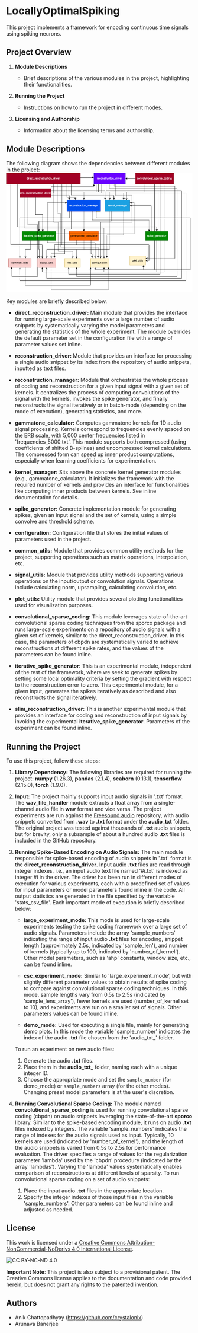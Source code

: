# LocallyOptimalSpiking

This project implements a framework for encoding continuous time signals using spiking neurons.

## Project Overview

1. **Module Descriptions**
    - Brief descriptions of the various modules in the project, highlighting their functionalities.

2. **Running the Project**
    - Instructions on how to run the project in different modes.

4. **Licensing and Authorship**
    - Information about the licensing terms and authorship.

## Module Descriptions

The following diagram shows the dependencies between different modules in the project:
![Dependency Diagram](images/dependency_diagram.png)

Key modules are briefly described below.

- **direct_reconstruction_driver:** Main module that provides the interface for running large-scale experiments over a large number of audio snippets by systematically varying the model parameters and generating the statistics of the whole experiment. The module overrides the default parameter set in the configuration file with a range of parameter values set inline.

- **reconstruction_driver:** Module that provides an interface for processing a single audio snippet by its index from the repository of audio snippets, inputted as text files.

- **reconstruction_manager:** Module that orchestrates the whole process of coding and reconstruction for a given input signal with a given set of kernels. It centralizes the process of computing convolutions of the signal with the kernels, invokes the spike generator, and finally reconstructs the signal iteratively or in batch-mode (depending on the mode of execution), generating statistics, and more.

- **gammatone_calculator:** Computes gammatone kernels for 1D audio signal processing. Kernels correspond to frequencies evenly spaced on the ERB scale, with 5,000 center frequencies listed in 'frequencies_5000.txt'. This module supports both compressed (using coefficients of shifted B-splines) and uncompressed kernel calculations. The compressed form can speed up inner product computations, especially when learning coefficients for experimentation.

- **kernel_manager:** Sits above the concrete kernel generator modules (e.g., gammatone_calculator). It initializes the framework with the required number of kernels and provides an interface for functionalities like computing inner products between kernels. See inline documentation for details.

- **spike_generator:** Concrete implementation module for generating spikes, given an input signal and the set of kernels, using a simple convolve and threshold scheme.

- **configuration:** Configuration file that stores the initial values of parameters used in the project.

- **common_utils:** Module that provides common utility methods for the project, supporting operations such as matrix operations, interpolation, etc.

- **signal_utils:** Module that provides utility methods supporting various operations on the input/output or convolution signals. Operations include calculating norm, upsampling, calculating convolution, etc.

- **plot_utils:** Utility module that provides several plotting functionalities used for visualization purposes.

- **convolutional_sparse_coding:** This module leverages state-of-the-art convolutional sparse coding techniques from the sporco package and runs large-scale experiments on a repository of audio signals with a given set of kernels, similar to the direct_reconstruction_driver. In this case, the parameters of cbpdn are systematically varied to achieve reconstructions at different spike rates, and the values of the parameters can be found inline.

- **iterative_spike_generator:** This is an experimental module, independent of the rest of the framework, where we seek to generate spikes by setting some local optimality criteria by setting the gradient with respect to the reconstruction error to zero. This experimental module, for a given input, generates the spikes iteratively as described and also reconstructs the signal iteratively.

- **slim_reconstruction_driver:** This is another experimental module that provides an interface for coding and reconstruction of input signals by invoking the experimental **iterative_spike_generator**. Parameters of the experiment can be found inline.

## Running the Project

To use this project, follow these steps:

1. **Library Dependency:**
   The following libraries are required for running the project: **numpy** (1.26.3), **pandas** (2.1.4), **seaborn** (0.13.1), **tensorflow** (2.15.0), **torch** (1.9.0).

2. **Input:**
   The project mainly supports input audio signals in '.txt' format. The **wav_file_handler** module extracts a float array from a single-channel audio file in **wav** format and vice versa. The project experiments are run against the [Freesound audio](https://www.kaggle.com/c/freesound-audio-tagging/data) repository, with audio snippets converted from **.wav** to **.txt** format under the **audio_txt** folder. The original project was tested against thousands of **.txt** audio snippets, but for brevity, only a subsample of about a hundred audio **.txt** files is included in the GitHub repository.

3. **Running Spike-Based Encoding on Audio Signals:**
   The main module responsible for spike-based encoding of audio snippets in '.txt' format is the **direct_reconstruction_driver**. Input audio **.txt** files are read through integer indexes, i.e., an input audio text file named '#i.txt' is indexed as integer #i in the driver. The driver has been run in different modes of execution for various experiments, each with a predefined set of values for input parameters or model parameters found inline in the code. All output statistics are generated in the file specified by the variable 'stats_csv_file'. Each important mode of execution is briefly described below:
   
	- **large_experiment_mode:** This mode is used for large-scale experiments testing the spike coding framework over a large set of audio signals. Parameters include the array 'sample_numbers' indicating the range of input audio **.txt** files for encoding, snippet length (approximately 2.5s, indicated by 'sample_len'), and number of kernels (typically up to 100, indicated by 'number_of_kernel'). Other model parameters, such as 'ahp' constants, window size, etc., can be found inline.

	- **csc_experiment_mode:** Similar to 'large_experiment_mode', but with slightly different parameter values to obtain results of spike coding to compare against convolutional sparse coding techniques. In this mode, sample lengths vary from 0.5s to 2.5s (indicated by 'sample_lens_array'), fewer kernels are used (number_of_kernel set to 10), and experiments are run on a smaller set of signals. Other parameters values can be found inline.
   
	- **demo_mode:** Used for executing a single file, mainly for generating demo plots. In this mode the variable 'sample_number' indicates the index of the audio **.txt** file chosen from the 'audio_txt_' folder.

   To run an experiment on new audio files:
   	1. Generate the audio **.txt** files.
   	2. Place them in the **audio_txt_** folder, naming each with a unique integer ID.
    3. Choose the appropriate mode and set the `sample_number` (for demo_mode) or `sample_numbers` array (for the other modes). Changing preset model parameters is at the user's discretion.

4. **Running Convolutional Sparse Coding:**
   The module named **convolutional_sparse_coding** is used for running convolutional sparse coding (cbpdn) on audio snippets leveraging the state-of-the-art **sporco** library. Similar to the spike-based encoding module, it runs on audio **.txt** files indexed by integers. The variable 'sample_numbers' indicates the range of indexes for the audio signals used as input. Typically, 10 kernels are used (indicated by 'number_of_kernel'), and the length of the audio snippets is varied from 0.5s to 2.5s for performance evaluation. The driver specifies a range of values for the regularization parameter 'lambda' used by the 'cbpdn' procedure (indicated by the array 'lambdas'). Varying the 'lambda' values systematically enables comparison of reconstructions at different levels of sparsity. To run convolutional sparse coding on a set of audio snippets:
    1. Place the input audio **.txt** files in the appropriate location.
    2. Specify the integer indexes of those input files in the variable 'sample_numbers'. Other parameters can be found inline and adjusted as needed.

## License

This work is licensed under a [Creative Commons Attribution-NonCommercial-NoDerivs 4.0 International License](http://creativecommons.org/licenses/by-nc-nd/4.0/).

![CC BY-NC-ND 4.0](https://licensebuttons.net/l/by-nc-nd/4.0/88x31.png)

**Important Note**: This project is also subject to a provisional patent. The Creative Commons license applies to the documentation and code provided herein, but does not grant any rights to the patented invention.

## Authors

- Anik Chattopadhyay (https://github.com/crystalonix) 
- Arunava Banerjee
